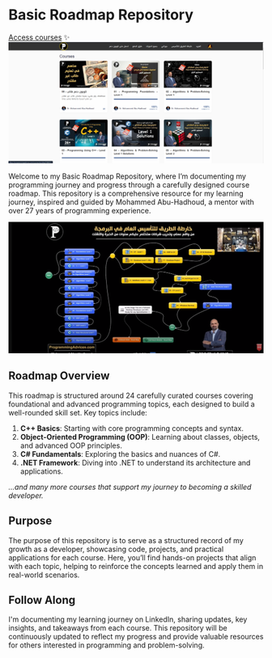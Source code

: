 

# Basic Roadmap Repository

[Access courses]([https://lnkd.in/e3eyfZ5M](https://programmingadvices.com/courses)) ✨
![Programming Roadmap](./logo.png)


 Welcome to my Basic Roadmap Repository, where I’m documenting my programming journey and progress through a carefully designed course roadmap. This repository is a comprehensive resource for my learning journey, inspired and guided by Mohammed Abu-Hadhoud, a mentor with over 27 years of programming experience.

![Programming Roadmap](./roadmapLogo.png)



## Roadmap Overview

This roadmap is structured around 24 carefully curated courses covering foundational and advanced programming topics, each designed to build a well-rounded skill set. Key topics include:

1. **C++ Basics**: Starting with core programming concepts and syntax.
2. **Object-Oriented Programming (OOP)**: Learning about classes, objects, and advanced OOP principles.
3. **C# Fundamentals**: Exploring the basics and nuances of C#.
4. **.NET Framework**: Diving into .NET to understand its architecture and applications.

*...and many more courses that support my journey to becoming a skilled developer.*

## Purpose

The purpose of this repository is to serve as a structured record of my growth as a developer, showcasing code, projects, and practical applications for each course. Here, you’ll find hands-on projects that align with each topic, helping to reinforce the concepts learned and apply them in real-world scenarios.

## Follow Along

I'm documenting my learning journey on LinkedIn, sharing updates, key insights, and takeaways from each course. This repository will be continuously updated to reflect my progress and provide valuable resources for others interested in programming and problem-solving.
